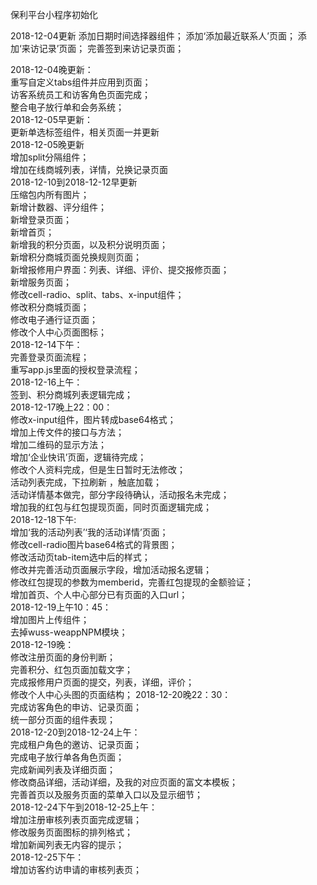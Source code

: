 保利平台小程序初始化

2018-12-04更新
添加日期时间选择器组件；
添加‘添加最近联系人’页面；
添加‘来访记录’页面；
完善签到来访记录页面；   

2018-12-04晚更新：    
重写自定义tabs组件并应用到页面；    
访客系统员工和访客角色页面完成；    
整合电子放行单和会务系统；    
2018-12-05早更新：    
更新单选标签组件，相关页面一并更新   
2018-12-05晚更新   
增加split分隔组件；    
增加在线商城列表，详情，兑换记录页面    
2018-12-10到2018-12-12早更新   
压缩包内所有图片；   
新增计数器、评分组件；   
新增登录页面；   
新增首页；   
新增我的积分页面，以及积分说明页面；   
新增积分商城页面兑换规则页面；    
新增报修用户界面：列表、详细、评价、提交报修页面；   
新增服务页面；   
修改cell-radio、split、tabs、x-input组件；   
修改积分商城页面；   
修改电子通行证页面；   
修改个人中心页面图标；   
2018-12-14下午：   
完善登录页面流程；   
重写app.js里面的授权登录流程；   
2018-12-16上午：   
签到、积分商城列表逻辑完成；   
2018-12-17晚上22：00：   
修改x-input组件，图片转成base64格式；   
增加上传文件的接口与方法；   
增加二维码的显示方法；   
增加‘企业快讯’页面，逻辑待完成；   
修改个人资料完成，但是生日暂时无法修改；    
活动列表完成，下拉刷新 ，触底加载；   
活动详情基本做完，部分字段待确认，活动报名未完成；   
增加我的红包与红包提现页面，同时页面逻辑完成；   
2018-12-18下午:   
增加‘我的活动列表’‘我的活动详情’页面；   
修改cell-radio图片base64格式的背景图；        
修改活动页tab-item选中后的样式；   
修改并完善活动页面展示字段，增加活动报名逻辑；   
修改红包提现的参数为memberid，完善红包提现的金额验证；   
增加首页、个人中心部分已有页面的入口url；   
2018-12-19上午10：45：   
增加图片上传组件；   
去掉wuss-weappNPM模块；   
2018-12-19晚：   
修改注册页面的身份判断；   
完善积分、红包页面加载文字；   
完成报修用户页面的提交，列表，详细，评价；   
修改个人中心头图的页面结构；
2018-12-20晚22：30：   
完成访客角色的申访、记录页面；   
统一部分页面的组件表现；    
2018-12-20到2018-12-24上午：   
完成租户角色的邀访、记录页面；   
完成电子放行单各角色页面；   
完成新闻列表及详细页面；   
修改商品详细，活动详细，及我的对应页面的富文本模板；   
完善首页以及服务页面的菜单入口以及显示细节；    
2018-12-24下午到2018-12-25上午：    
增加注册审核列表页面完成逻辑；     
修改服务页面图标的排列格式；    
增加新闻列表无内容的提示；   
2018-12-25下午：   
增加访客约访申请的审核列表页；